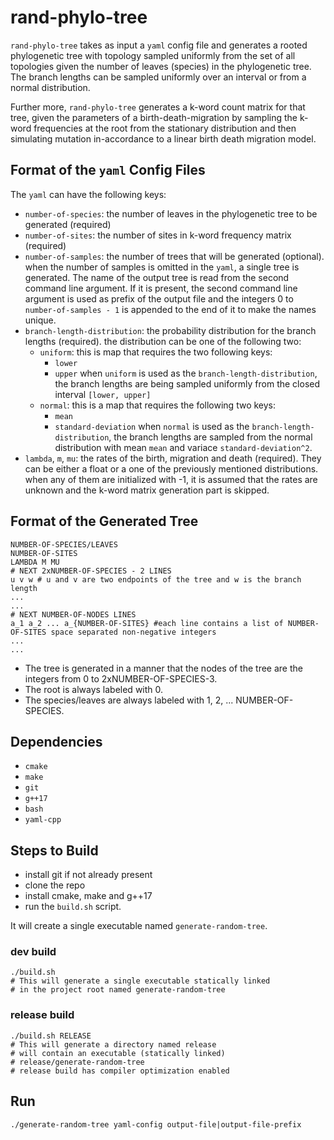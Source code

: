 # rand-phylo-tree
`rand-phylo-tree` takes as input a `yaml` config file and generates a rooted phylogenetic tree with topology sampled 
uniformly from the set of all topologies given the number of leaves (species) in the phylogenetic tree. The branch lengths 
can be sampled uniformly over an interval or from a normal distribution.

Further more, `rand-phylo-tree` generates a k-word count matrix for that tree, given the parameters of a birth-death-migration 
by sampling the k-word frequencies at the root from the stationary distribution and then simulating mutation in-accordance to a
linear birth death migration model.

## Format of the `yaml` Config Files
The `yaml` can have the following keys:
- `number-of-species`: the number of leaves in the phylogenetic tree to be generated (required)
- `number-of-sites`: the number of sites in k-word frequency matrix (required)
- `number-of-samples`: the number of trees that will be generated (optional). when the number of samples is omitted in the `yaml`,
a single tree is generated. The name of the output tree is read from the second command line argument. If it is present, the second
command line argument is used as prefix of the output file and the integers 0 to `number-of-samples - 1` is appended to the end of it to make the names unique.
- `branch-length-distribution`: the probability distribution for the branch lengths (required). the distribution can be one of the
following two:
  - `uniform`: this is map that requires the two following keys:
    - `lower`
    - `upper`
    when `uniform` is used as the `branch-length-distribution`, the branch lengths are being sampled uniformly from the closed interval `[lower, upper]`
  - `normal`: this is a map that requires the following two keys:
    - `mean`
    - `standard-deviation`
  when `normal` is used as the `branch-length-distribution`, the branch lengths are sampled from the normal distribution with mean `mean` and variace `standard-deviation^2`.
- `lambda`, `m`, `mu`: the rates of the birth, migration and death (required). They can be either a float or a one of the previously
 mentioned distributions. when any of them are initialized with -1, it is assumed that the rates are unknown and the k-word 
matrix generation part is skipped.

## Format of the Generated Tree
```
NUMBER-OF-SPECIES/LEAVES
NUMBER-OF-SITES
LAMBDA M MU
# NEXT 2xNUMBER-OF-SPECIES - 2 LINES
u v w # u and v are two endpoints of the tree and w is the branch length
...
...
# NEXT NUMBER-OF-NODES LINES
a_1 a_2 ... a_{NUMBER-OF-SITES} #each line contains a list of NUMBER-OF-SITES space separated non-negative integers
...
...
```
- The tree is generated in a manner that the nodes of the tree are the integers from 0 to 2xNUMBER-OF-SPECIES-3.
- The root is always labeled with 0.
- The species/leaves are always labeled with 1, 2, ... NUMBER-OF-SPECIES.

## Dependencies
- `cmake`
- `make`
- `git`
- `g++17`
- `bash`
- `yaml-cpp`

## Steps to Build
- install git if not already present
- clone the repo
- install cmake, make and g++17
- run the `build.sh` script.

It will create a single executable named `generate-random-tree`.

### dev build
```
./build.sh
# This will generate a single executable statically linked
# in the project root named generate-random-tree
```

### release build
```
./build.sh RELEASE
# This will generate a directory named release
# will contain an executable (statically linked)
# release/generate-random-tree
# release build has compiler optimization enabled
```

## Run
```
./generate-random-tree yaml-config output-file|output-file-prefix
```
